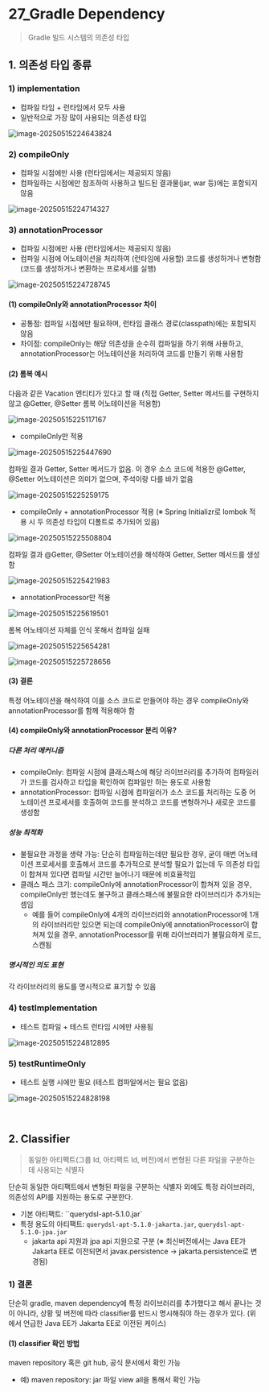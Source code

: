 # 27_Gradle Dependency

> Gradle 빌드 시스템의 의존성 타입



## 1. 의존성 타입 종류

### 1) implementation

- 컴파일 타임 + 런타임에서 모두 사용
- 일반적으로 가장 많이 사용되는 의존성 타입

![image-20250515224643824](assets/image-20250515224643824.png)

### 2) compileOnly

- 컴파일 시점에만 사용 (런타임에서는 제공되지 않음)
- 컴파일하는 시점에만 참조하여 사용하고 빌드된 결과물(jar, war 등)에는 포함되지 않음

![image-20250515224714327](assets/image-20250515224714327.png)

### 3) annotationProcessor

- 컴파일 시점에만 사용 (런타임에서는 제공되지 않음)
- 컴파일 시점에 어노테이션을 처리하여 (런타임에 사용할) 코드를 생성하거나 변형함 (코드를 생성하거나 변환하는 프로세서를 실행)

![image-20250515224728745](assets/image-20250515224728745.png)

#### (1) compileOnly와 annotationProcessor 차이

- 공통점: 컴파일 시점에만 필요하며, 런타임 클래스 경로(classpath)에는 포함되지 않음
- 차이점: compileOnly는 해당 의존성을 순수히 컴파일을 하기 위해 사용하고, annotationProcessor는 어노테이션을 처리하여 코드를 만들기 위해 사용함

#### (2) 롬복 예시

다음과 같은 Vacation 엔티티가 있다고 할 때 (직접 Getter, Setter 메서드를 구현하지 않고 @Getter, @Setter 롬복 어노테이션을 적용함)

![image-20250515225117167](assets/image-20250515225117167.png)

- compileOnly만 적용

![image-20250515225447690](assets/image-20250515225447690.png)

컴파일 결과 Getter, Setter 메서드가 없음. 이 경우 소스 코드에 적용한 @Getter, @Setter 어노테이션은 의미가 없으며, 주석이랑 다를 바가 없음

![image-20250515225259175](assets/image-20250515225259175.png)

- compileOnly + annotationProcessor 적용 (※ Spring Initializr로 lombok 적용 시 두 의존성 타입이 디폴트로 추가되어 있음)

![image-20250515225508804](assets/image-20250515225508804.png)

컴파일 결과 @Getter, @Setter 어노테이션을 해석하여 Getter, Setter 메서드를 생성함

![image-20250515225421983](assets/image-20250515225421983.png)

- annotationProcessor만 적용

![image-20250515225619501](assets/image-20250515225619501.png)

롬복 어노테이션 자체를 인식 못해서 컴파일 실패

![image-20250515225654281](assets/image-20250515225654281.png)

![image-20250515225728656](assets/image-20250515225728656.png)

#### (3) 결론

특정 어노테이션을 해석하여 이를 소스 코드로 만들어야 하는 경우 compileOnly와 annotationProcessor를 함께 적용해야 함

#### (4) compileOnly와 annotationProcessor 분리 이유?

##### 다른 처리 메커니즘

- compileOnly: 컴파일 시점에 클래스패스에 해당 라이브러리를 추가하여 컴파일러가 코드를 검사하고 타입을 확인하여 컴파일만 하는 용도로 사용함
- annotationProcessor: 컴파일 시점에 컴파일러가 소스 코드를 처리하는 도중 어노테이션 프로세서를 호출하여 코드를 분석하고 코드를 변형하거나 새로운 코드를 생성함

##### 성능 최적화

- 불필요한 과정을 생략 가능: 단순히 컴파일하는데만 필요한 경우, 굳이 매번 어노테이션 프로세서를 호출해서 코드를 추가적으로 분석할 필요가 없는데 두 의존성 타입이 합쳐져 있다면 컴파일 시간만 늘어나기 때문에 비효율적임
- 클래스 패스 크기: compileOnly에 annotationProcessor이 합쳐져 있을 경우, compileOnly만 했는데도 불구하고 클래스패스에 불필요한 라이브러리가 추가되는 셈임
  - 예를 들어 compileOnly에 4개의 라이브러리와 annotationProcessor에 1개의 라이브러리만 있으면 되는데 compileOnly에 annotationProcessor이 합쳐져 있을 경우, annotationProcessor를 위해 라이브러리가 불필요하게 로드, 스캔됨

##### 명시적인 의도 표현

각 라이브러리의 용도를 명시적으로 표기할 수 있음

### 4) testImplementation

- 테스트 컴파일 + 테스트 런타임 시에만 사용됨

![image-20250515224812895](assets/image-20250515224812895.png)

### 5) testRuntimeOnly

- 테스트 실행 시에만 필요 (테스트 컴파일에서는 필요 없음)

![image-20250515224828198](assets/image-20250515224828198.png)

<br>

## 2. Classifier

> 동일한 아티팩트(그룹 Id, 아티팩트 Id, 버전)에서 변형된 다른 파일을 구분하는데 사용되는 식별자

단순히 동일한 아티팩트에서 변형된 파일을 구분하는 식별자 외에도 특정 라이브러리, 의존성의 API를 지원하는 용도로 구분한다.

- 기본 아티팩트: ``querydsl-apt-5.1.0.jar`
- 특정 용도의 아티팩트: `querydsl-apt-5.1.0-jakarta.jar`, `querydsl-apt-5.1.0-jpa.jar`
  - jakarta api 지원과 jpa api 지원으로 구분 (※ 최신버전에서는 Java EE가 Jakarta EE로 이전되면서 javax.persistence → jakarta.persistence로 변경됨)

### 1) 결론

단순히 gradle, maven dependency에 특정 라이브러리를 추가했다고 해서 끝나는 것이 아니라, 상황 및 버전에 따라 classifier를 반드시 명시해줘야 하는 경우가 있다. (위에서 언급한 Java EE가 Jakarta EE로 이전된 케이스)

#### (1) classifier 확인 방법

maven repository 혹은 git hub, 공식 문서에서 확인 가능

- 예) maven repository: jar 파일 view all을 통해서 확인 가능